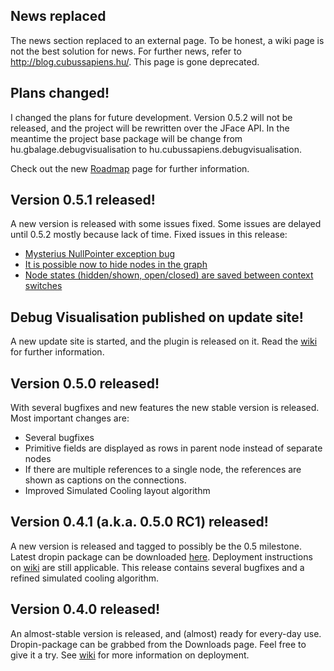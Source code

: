 ## News replaced ##

The news section replaced to an external page. To be honest, a wiki page is not the best solution for news. For further news, refer to http://blog.cubussapiens.hu/. This page is gone deprecated.

## Plans changed! ##

I changed the plans for future development. Version 0.5.2 will not be released, and the project will be rewritten over the JFace API. In the meantime the project base package will be change from hu.gbalage.debugvisualisation to hu.cubussapiens.debugvisualisation.

Check out the new [Roadmap](Roadmap.md) page for further information.

## Version 0.5.1 released! ##

A new version is released with some issues fixed. Some issues are delayed until 0.5.2 mostly because lack of time.
Fixed issues in this release:
  * [Mysterius NullPointer exception bug](http://code.google.com/p/debugvisualisation/issues/detail?id=2&can=1)
  * [It is possible now to hide nodes in the graph](http://code.google.com/p/debugvisualisation/issues/detail?id=3&can=1)
  * [Node states (hidden/shown, open/closed) are saved between context switches](http://code.google.com/p/debugvisualisation/issues/detail?id=5&can=1)

## Debug Visualisation published on update site! ##

A new update site is started, and the plugin is released on it. Read the [wiki](http://code.google.com/p/debugvisualisation/wiki/Installing) for further information.

## Version 0.5.0 released! ##

With several bugfixes and new features the new stable version is released. Most important changes are:
  * Several bugfixes
  * Primitive fields are displayed as rows in parent node instead of separate nodes
  * If there are multiple references to a single node, the references are shown as captions on the connections.
  * Improved Simulated Cooling layout algorithm

## Version 0.4.1 (a.k.a. 0.5.0 RC1) released! ##

A new version is released and tagged to possibly be the 0.5 milestone. Latest dropin package can be downloaded [here](http://code.google.com/p/debugvisualisation/downloads/list). Deployment instructions on [wiki](http://code.google.com/p/debugvisualisation/wiki/Installing) are still applicable. This release contains several bugfixes and a refined simulated cooling algorithm.

## Version 0.4.0 released! ##

An almost-stable version is released, and (almost) ready for every-day use. Dropin-package can be grabbed from the Downloads page. Feel free to give it a try. See [wiki](http://code.google.com/p/debugvisualisation/wiki/Installing) for more information on deployment.